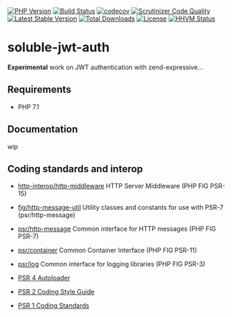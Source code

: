 [![PHP Version](http://img.shields.io/badge/php-7.1+-ff69b4.svg)](https://packagist.org/packages/soluble/jwt-auth)
[![Build Status](https://travis-ci.org/belgattitude/soluble-jwt-auth.svg?branch=master)](https://travis-ci.org/belgattitude/soluble-jwt-auth)
[![codecov](https://codecov.io/gh/belgattitude/soluble-jwt-auth/branch/master/graph/badge.svg)](https://codecov.io/gh/belgattitude/soluble-jwt-auth)
[![Scrutinizer Code Quality](https://scrutinizer-ci.com/g/belgattitude/soluble-jwt-auth/badges/quality-score.png?b=master)](https://scrutinizer-ci.com/g/belgattitude/soluble-jwt-auth/?branch=master)
[![Latest Stable Version](https://poser.pugx.org/soluble/jwt-auth/v/stable.svg)](https://packagist.org/packages/soluble/jwt-auth)
[![Total Downloads](https://poser.pugx.org/soluble/jwt-auth/downloads.png)](https://packagist.org/packages/soluble/jwt-auth)
[![License](https://poser.pugx.org/soluble/jwt-auth/license.png)](https://packagist.org/packages/soluble/jwt-auth)
[![HHVM Status](https://php-eye.com/badge/soluble/jwt-auth/hhvm.svg)](https://php-eye.com/package/soluble/jwt-auth)

# soluble-jwt-auth  

**Experimental** work on JWT authentication with zend-expressive... 


## Requirements

* PHP 7.1 

## Documentation

wip

  
## Coding standards and interop

* [http-interop/http-middleware](https://github.com/http-interop/http-middleware) HTTP Server Middleware (PHP FIG PSR-15)
* [fig/http-message-util](https://github.com/php-fig/http-message-util) Utility classes and constants for use with PSR-7 (psr/http-message)
* [psr/http-message](http://www.php-fig.org/psr/psr-7/) Common interface for HTTP messages (PHP FIG PSR-7)
* [psr/container](http://www.php-fig.org/psr/psr-11/) Common Container Interface (PHP FIG PSR-11)
* [psr/log](https://github.com/php-fig/log) Common interface for logging libraries (PHP FIG PSR-3)

* [PSR 4 Autoloader](https://github.com/php-fig/fig-standards/blob/master/accepted/PSR-4-autoloader.md)
* [PSR 2 Coding Style Guide](https://github.com/php-fig/fig-standards/blob/master/accepted/PSR-2-coding-style-guide.md)
* [PSR 1 Coding Standards](https://github.com/php-fig/fig-standards/blob/master/accepted/PSR-1-basic-coding-standard.md)

